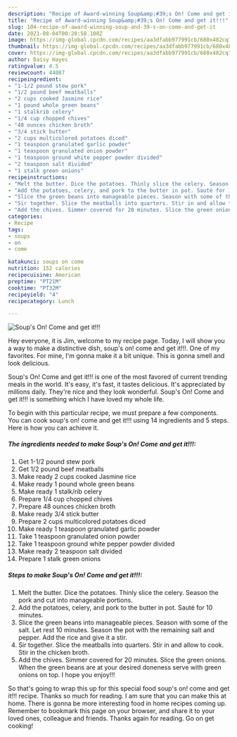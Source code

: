 ```yaml
---
description: "Recipe of Award-winning Soup&amp;#39;s On! Come and get it!!!"
title: "Recipe of Award-winning Soup&amp;#39;s On! Come and get it!!!"
slug: 104-recipe-of-award-winning-soup-and-39-s-on-come-and-get-it
date: 2021-08-04T00:20:58.108Z
image: https://img-global.cpcdn.com/recipes/aa3dfabb977991cb/680x482cq70/soups-on-come-and-get-it-recipe-main-photo.jpg
thumbnail: https://img-global.cpcdn.com/recipes/aa3dfabb977991cb/680x482cq70/soups-on-come-and-get-it-recipe-main-photo.jpg
cover: https://img-global.cpcdn.com/recipes/aa3dfabb977991cb/680x482cq70/soups-on-come-and-get-it-recipe-main-photo.jpg
author: Daisy Hayes
ratingvalue: 4.5
reviewcount: 44087
recipeingredient:
- "1-1/2 pound stew pork"
- "1/2 pound beef meatballs"
- "2 cups cooked Jasmine rice"
- "1 pound whole green beans"
- "1 stalkrib celery"
- "1/4 cup chopped chives"
- "48 ounces chicken broth"
- "3/4 stick butter"
- "2 cups multicolored potatoes diced"
- "1 teaspoon granulated garlic powder"
- "1 teaspoon granulated onion powder"
- "1 teaspoon ground white pepper powder divided"
- "2 teaspoon salt divided"
- "1 stalk green onions"
recipeinstructions:
- "Melt the butter. Dice the potatoes. Thinly slice the celery. Season the pork and cut into manageable portions."
- "Add the potatoes, celery, and pork to the butter in pot. Sauté for 10 minutes."
- "Slice the green beans into manageable pieces. Season with some of the salt. Let rest 10 minutes. Season the pot with the remaining salt and pepper. Add the rice and give it a stir."
- "Sir together. Slice the meatballs into quarters. Stir in and allow to cook. Stir in the chicken broth."
- "Add the chives. Simmer covered for 20 minutes. Slice the green onions. When the green beans are at your desired doneness serve with green onions on top. I hope you enjoy!!!"
categories:
- Recipe
tags:
- soups
- on
- come

katakunci: soups on come 
nutrition: 152 calories
recipecuisine: American
preptime: "PT21M"
cooktime: "PT32M"
recipeyield: "4"
recipecategory: Lunch

---
```



![Soup&#39;s On! Come and get it!!!](https://img-global.cpcdn.com/recipes/aa3dfabb977991cb/680x482cq70/soups-on-come-and-get-it-recipe-main-photo.jpg)

Hey everyone, it is Jim, welcome to my recipe page. Today, I will show you a way to make a distinctive dish, soup&#39;s on! come and get it!!!. One of my favorites. For mine, I'm gonna make it a bit unique. This is gonna smell and look delicious.



Soup&#39;s On! Come and get it!!! is one of the most favored of current trending meals in the world. It's easy, it's fast, it tastes delicious. It's appreciated by millions daily. They're nice and they look wonderful. Soup&#39;s On! Come and get it!!! is something which I have loved my whole life.


To begin with this particular recipe, we must prepare a few components. You can cook soup&#39;s on! come and get it!!! using 14 ingredients and 5 steps. Here is how you can achieve it.

<!--inarticleads1-->

##### The ingredients needed to make Soup&#39;s On! Come and get it!!!:

1. Get 1-1/2 pound stew pork
1. Get 1/2 pound beef meatballs
1. Make ready 2 cups cooked Jasmine rice
1. Make ready 1 pound whole green beans
1. Make ready 1 stalk/rib celery
1. Prepare 1/4 cup chopped chives
1. Prepare 48 ounces chicken broth
1. Make ready 3/4 stick butter
1. Prepare 2 cups multicolored potatoes diced
1. Make ready 1 teaspoon granulated garlic powder
1. Take 1 teaspoon granulated onion powder
1. Take 1 teaspoon ground white pepper powder divided
1. Make ready 2 teaspoon salt divided
1. Prepare 1 stalk green onions




<!--inarticleads2-->

##### Steps to make Soup&#39;s On! Come and get it!!!:

1. Melt the butter. Dice the potatoes. Thinly slice the celery. Season the pork and cut into manageable portions.
1. Add the potatoes, celery, and pork to the butter in pot. Sauté for 10 minutes.
1. Slice the green beans into manageable pieces. Season with some of the salt. Let rest 10 minutes. Season the pot with the remaining salt and pepper. Add the rice and give it a stir.
1. Sir together. Slice the meatballs into quarters. Stir in and allow to cook. Stir in the chicken broth.
1. Add the chives. Simmer covered for 20 minutes. Slice the green onions. When the green beans are at your desired doneness serve with green onions on top. I hope you enjoy!!!




So that's going to wrap this up for this special food soup&#39;s on! come and get it!!! recipe. Thanks so much for reading. I am sure that you can make this at home. There is gonna be more interesting food in home recipes coming up. Remember to bookmark this page on your browser, and share it to your loved ones, colleague and friends. Thanks again for reading. Go on get cooking!
